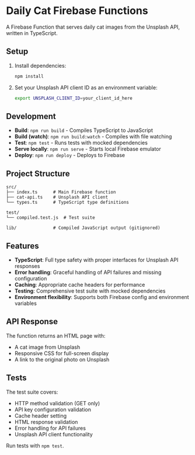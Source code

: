 # Daily Cat Firebase Functions

A Firebase Function that serves daily cat images from the Unsplash API, written in TypeScript.

## Setup

1. Install dependencies:
   ```bash
   npm install
   ```

2. Set your Unsplash API client ID as an environment variable:
   ```bash
   export UNSPLASH_CLIENT_ID=your_client_id_here
   ```

## Development

- **Build**: `npm run build` - Compiles TypeScript to JavaScript
- **Build (watch)**: `npm run build:watch` - Compiles with file watching
- **Test**: `npm test` - Runs tests with mocked dependencies
- **Serve locally**: `npm run serve` - Starts local Firebase emulator
- **Deploy**: `npm run deploy` - Deploys to Firebase

## Project Structure

```
src/
├── index.ts      # Main Firebase function
├── cat-api.ts    # Unsplash API client
└── types.ts      # TypeScript type definitions

test/
└── compiled.test.js  # Test suite

lib/              # Compiled JavaScript output (gitignored)
```

## Features

- **TypeScript**: Full type safety with proper interfaces for Unsplash API responses
- **Error handling**: Graceful handling of API failures and missing configuration
- **Caching**: Appropriate cache headers for performance
- **Testing**: Comprehensive test suite with mocked dependencies
- **Environment flexibility**: Supports both Firebase config and environment variables

## API Response

The function returns an HTML page with:
- A cat image from Unsplash
- Responsive CSS for full-screen display
- A link to the original photo on Unsplash

## Tests

The test suite covers:
- HTTP method validation (GET only)
- API key configuration validation
- Cache header setting
- HTML response validation
- Error handling for API failures
- Unsplash API client functionality

Run tests with `npm test`.